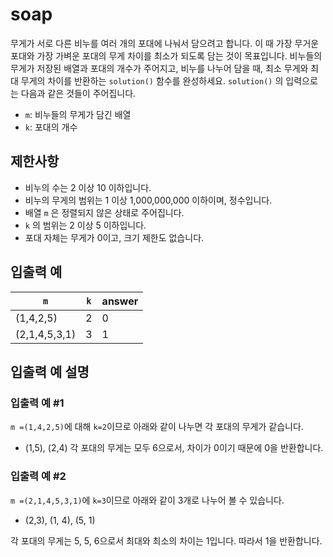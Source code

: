 # soap
무게가 서로 다른 비누를 여러 개의 포대에 나눠서 담으려고 합니다. 이 때 가장 무거운 포대와 가장 가벼운 포대의 무게 차이를 최소가 되도록 담는 것이 목표입니다.
비누들의 무게가 저장된 배열과 포대의 개수가 주어지고, 비누를 나누어 담을 때, 최소 무게와 최대 무게의 차이를 반환하는 `solution()` 함수를 완성하세요.
`solution()` 의 입력으로는 다음과 같은 것들이 주어집니다.

* `m`: 비누들의 무게가 담긴 배열
*	`k`:  포대의 개수
  
## 제한사항
* 비누의 수는 2 이상 10 이하입니다.
*	비누의 무게의 범위는 1 이상 1,000,000,000 이하이며, 정수입니다.
*	배열 `m` 은 정렬되지 않은 상태로 주어집니다.
*	`k` 의 범위는 2 이상 5 이하입니다.
*	포대 자체는 무게가 0이고, 크기 제한도 없습니다.

## 입출력 예
|`m`|	`k`|	answer|
|--|--|--|
|(1,4,2,5)	|2	|0|
| (2,1,4,5,3,1)	|3	|1|

## 입출력 예 설명
### 입출력 예 #1
`m =(1,4,2,5)`에 대해 `k=2`이므로 아래와 같이 나누면 각 포대의 무게가 같습니다.
*	(1,5), (2,4)
각 포대의 무게는 모두 6으로서, 차이가 0이기 때문에 0을 반환합니다.

### 입출력 예 #2
`m =(2,1,4,5,3,1)`에 `k=3`이므로 아래와 같이 3개로 나누어 볼 수 있습니다. 

* (2,3), (1, 4), (5, 1)
  
각 포대의 무게는 5, 5, 6으로서 최대와 최소의 차이는 1입니다. 따라서 1을 반환합니다.
